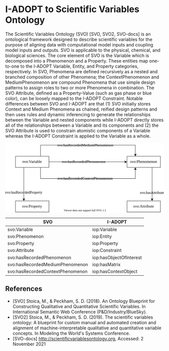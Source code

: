 # I-ADOPT to Scientific Variables Ontology

The Scientific Variables Ontology (SVO) [SVO, SVO2, SVO-docs] is an ontological framework designed to describe scientific variables for the purpose of aligning data with computational model inputs and coupling model inputs and outputs. 
SVO is applicable to the physical, chemical, and biological sciences. 
The core element of SVO is the Variable which is decomposed into a Phenomenon and a Property. 
These entities map one-to-one to the I-ADOPT Variable, Entity, and Property categories, respectively.
In SVO, Phenomena are defined recursively as a nested and branched composition of other Phenomena; the ContextPhenomenon and MediumPhenomenon are compound Phenomena that use simple design patterns to assign roles to two or more Phenomena in combination. 
The SVO Attribute, defined as a Property-Value (such as gas phase or blue color), can be loosely mapped to the I-ADOPT Constraint. 
Notable differences between SVO and I-ADOPT are that (1) SVO initially stores Context and Medium Phenomena as chained, reified design patterns and then uses rules and dynamic inferencing to generate the relationships between the Variable and nested components while I-ADOPT directly stores all of the relationships between a Variable and its components and (2) the SVO Attribute is used to constrain atomistic components of a Variable whereas the I-ADOPT Constraint is applied to the Variable as a whole.

![SVO overview](./gfx/svo.svg)

| SVO                              | I-ADOPT                 |
|----------------------------------|-------------------------|
| svo:Variable                     | iop:Variable            |
| svo:Phenomenon                   | iop:Entity              |
| svo:Property                     | iop:Property            |
| svo:Attribute                    | iop:Constraint          |
| svo:hasRecordedPhenomenon        | iop:hasObjectOfInterest |
| svo:hasRecordedMediumPhenomenon  | iop:hasMatrix           |
| svo:hasRecordedContextPhenomenon | iop:hasContextObject    |

## References

* [SVO] Stoica, M., & Peckham, S. D. (2018). An Ontology Blueprint for Constructing Qualitative and Quantitative Scientific Variables. In International Semantic Web Conference (P&D/Industry/BlueSky).
* [SVO2] Stoica, M., & Peckham, S. D. (2019). The scientific variables ontology: A blueprint for custom manual and automated creation and alignment of machine-interpretable qualitative and quantitative variable concepts. In Modeling the World's Systems Conference.
* [SVO-docs] http://scientificvariablesontology.org, Accessed: 2 November 2021
